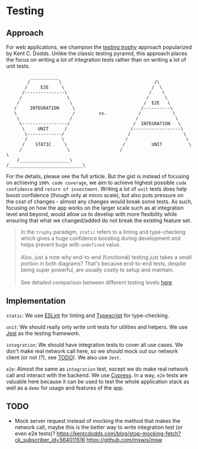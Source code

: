 # Testing

## Approach

For web applications, we champion the [testing trophy](https://kentcdodds.com/blog/write-tests) approach popularized by Kent C. Dodds. Unlike the classic testing pyramid, this approach places the focus on writing a lot of integration tests rather than on writing a lot of unit tests.

```
         ___________
        /           \                                   /\
       /     E2E     \                                 /  \
      /---------------\                               /    \
     /                 \                             /      \
    /                   \                           /  E2E   \
   /     INTEGRATION     \                         /----------\
   \                     /         vs.            /            \
    \                   /                        /              \
     \-----------------/                        /  INTEGRATION   \
      \     UNIT      /                        /------------------\
       \-------------/                        /                    \
       /             \                       /                      \
      /    STATIC     \                     /          UNIT          \
     /                 \                   /                          \
    /___________________\                 /____________________________\
```

For the details, please see the full article. But the gist is instead of focusing on achieving `100% code coverage`, we aim to achieve highest possible `code confidence` and `return of investment`. Writing a lot of `unit` tests does help boost confidence (though only at micro scale), but also puts pressure on the cost of changes - almost any changes would break some tests. As such, focusing on how the app works on the larger scale such as at integration level and beyond, would allow us to develop with more flexibility while ensuring that what we changed/added do not break the existing feature set.

> In the `trophy` paradigm, `static` refers to a linting and type-checking which gives a huge confidence boosting during development and helps prevent bugs with `undefined` value.<br/><br/>Also, just a note why end-to-end (functional) testing just takes a small portion in both diagrams? That's because end-to-end tests, despite being super powerful, are usually costly to setup and maintain.<br/><br/>See detailed comparison between different testing levels [here](https://kentcdodds.com/blog/unit-vs-integration-vs-e2e-tests)

## Implementation

`static`: We use [ESLint](https://eslint.org/) for linting and [Typescript](https://www.typescriptlang.org/) for type-checking.

`unit`: We should really only write unit tests for utilities and helpers. We use [Jest](https://jestjs.io/) as the testing framework.

`integration`: We should have integration tests to cover all use cases. We don't make real network call here, so we should mock out our network client (or not (?), see [TODO](#TODO)). We also use `Jest`.

`e2e`: Almost the same as `integration` test, except we do make real network call and interact with the backend. We use [Cypress](https://www.cypress.io/). In a way, `e2e` tests are valuable here because it can be used to test the whole application stack as well as a `demo` for usage and features of the app.

## TODO

- Mock server request instead of mocking the method that makes the network call, maybe this is the better way to write integration test (or even e2e tests)?
  https://kentcdodds.com/blog/stop-mocking-fetch?ck_subscriber_id=564011516
  https://github.com/mswjs/msw

